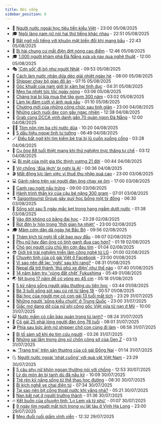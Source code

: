 ```yaml
---
title: Đời sống
sidebar_position: 6
---
```


<!-- vnexpress-doi-song:START -->
- 🚀 [Người nước ngoài học tiêu tiền kiểu Việt](https://vnexpress.net/nguoi-nuoc-ngoai-hoc-tieu-tien-kieu-viet-4922480.html) - 23:00 05/08/2025
- 🎓 [Ngôi làng nam nữ nói hai thứ tiếng khác nhau](https://vnexpress.net/ngoi-lang-nam-nu-noi-hai-thu-tieng-khac-nhau-4922657.html) - 22:51 05/08/2025
- 🚦 [Bất ngờ nổi tiếng với khuôn mặt biến đổi khi mang bầu](https://vnexpress.net/bat-ngo-noi-tieng-voi-khuon-mat-bien-doi-khi-mang-bau-4922618.html) - 22:43 05/08/2025
- 🦣 [Bi hài chung cư mất điện đợt nóng cao điểm](https://vnexpress.net/bi-hai-chung-cu-mat-dien-dot-nong-cao-diem-4923093.html) - 12:46 05/08/2025
- 🎓 [1.000 người khám phá Đà Nẵng xưa và nay qua nghệ thuật](https://vnexpress.net/1-000-nguoi-kham-pha-da-nang-xua-va-nay-qua-nghe-thuat-4923098.html) - 12:00 05/08/2025
- 🎭 [&#39;Cơn sốt&#39; đi bộ như người Nhật](https://vnexpress.net/con-sot-di-bo-nhu-nguoi-nhat-4922665.html) - 09:53 05/08/2025
- 🦅 [Cách làm nước nhãn dừa dẻo giải nhiệt ngày hè](https://vnexpress.net/cach-lam-nuoc-nhan-dua-deo-giai-nhiet-ngay-he-4922956.html) - 08:00 05/08/2025
- 🎃 [Shipper chạy bộ giao đồ ăn](https://vnexpress.net/shipper-chay-bo-giao-do-an-4922794.html) - 07:15 05/08/2025
- 💪 [Góc khuất của nam giới bị xâm hại tình dục](https://vnexpress.net/goc-khuat-cua-nam-gioi-bi-xam-hai-tinh-duc-4922481.html) - 04:31 05/08/2025
- 🐻 [Mẹo hạ nhiệt tức tốc ngày nóng](https://vnexpress.net/meo-ha-nhiet-tuc-toc-ngay-nong-4922801.html) - 03:06 05/08/2025
- 🧠 [Chàng trai bị lừa mua thẻ tập gym 300 năm](https://vnexpress.net/chang-trai-bi-lua-mua-the-tap-gym-300-nam-4922660.html) - 03:02 05/08/2025
- 🐘 [Làm lại đám cưới vì ảnh quá xấu](https://vnexpress.net/lam-lai-dam-cuoi-vi-anh-qua-xau-4922364.html) - 01:10 05/08/2025
- 👹 [Chương mới của những công chức sau tinh giản](https://vnexpress.net/chuong-moi-cua-nhung-cong-chuc-sau-tinh-gian-4915106.html) - 23:00 04/08/2025
- 💂 [Những cách nuôi dạy con gây ngạc nhiên](https://vnexpress.net/nhung-cach-nuoi-day-con-gay-ngac-nhien-4922491.html) - 12:38 04/08/2025
- 🦍 [Grab cùng DCCA vinh danh gần 70 quán ngon Đà Nẵng](https://vnexpress.net/grab-cung-dcca-vinh-danh-gan-70-quan-ngon-da-nang-4921989.html) - 12:00 04/08/2025
- 🧑‍🏫 [Tôm nõn rim ba chỉ nước dừa](https://vnexpress.net/tom-non-rim-ba-chi-nuoc-dua-4922621.html) - 10:20 04/08/2025
- 🧰 [5 dấu hiệu ngoại tình tư tưởng](https://vnexpress.net/5-dau-hieu-ngoai-tinh-tu-tuong-4922438.html) - 06:49 04/08/2025
- 🪄 [Điều bất ngờ khi tìm kiếm bé trai bị lũ cuốn xuống cống](https://vnexpress.net/dieu-bat-ngo-khi-tim-kiem-be-trai-bi-lu-cuon-xuong-cong-4922160.html) - 03:28 04/08/2025
- 🐲 [Cụ ông 88 tuổi thiệt mạng khi thử nghiệm trực thăng tự chế](https://vnexpress.net/cu-ong-88-tuoi-thiet-mang-khi-thu-nghiem-truc-thang-tu-che-4922174.html) - 03:12 04/08/2025
- 💻 [Bí mật của một gia tộc thịnh vượng 21 đời](https://vnexpress.net/bi-mat-cua-mot-gia-toc-thinh-vuong-21-doi-4922183.html) - 00:44 04/08/2025
- 🐘 [Vợ chồng &#39;đũa lệch&#39; bị nghi là AI](https://vnexpress.net/vo-chong-dua-lech-bi-nghi-la-ai-4922229.html) - 00:36 04/08/2025
- 🎬 [Mất động lực làm việc vì thuế thu nhập quá cao](https://vnexpress.net/mat-dong-luc-lam-viec-vi-thue-thu-nhap-qua-cao-4920152.html) - 23:00 03/08/2025
- 💻 [Gánh nặng trên vai người đàn ông chạy xe ôm](https://vnexpress.net/ganh-nang-tren-vai-nguoi-dan-ong-chay-xe-om-4922039.html) - 17:00 03/08/2025
- 🧰 [Canh rau ngót nấu trứng](https://vnexpress.net/canh-rau-ngot-nau-trung-4922134.html) - 09:00 03/08/2025
- 🫣 [Hành trình thần kỳ của cậu bé nặng 300 gram](https://vnexpress.net/hanh-trinh-than-ky-cua-cau-be-nang-300-gram-4922124.html) - 07:01 03/08/2025
- ⚗️ [Saigontourist Group gây quỹ học bổng một tỷ đồng](https://vnexpress.net/saigontourist-group-gay-quy-hoc-bong-mot-ty-dong-4922152.html) - 06:30 03/08/2025
- 🌊 [Sống sót sau 5 ngày mắc kẹt trong hang ngầm dưới nước](https://vnexpress.net/song-sot-sau-5-ngay-mac-ket-trong-hang-ngam-duoi-nuoc-4922038.html) - 01:38 03/08/2025
- 💃 [Vào đời không có bằng đại học](https://vnexpress.net/vao-doi-khong-co-bang-dai-hoc-4915163.html) - 23:28 02/08/2025
- 🦆 [Rút đơn ly hôn trong &#39;thời gian hạ nhiệt&#39;](https://vnexpress.net/rut-don-ly-hon-trong-thoi-gian-ha-nhiet-4921884.html) - 23:00 02/08/2025
- 🎓 [Mâm cơm dân dã ngày hè Bắc Bộ](https://vnexpress.net/mam-com-dan-da-ngay-he-bac-bo-4921993.html) - 09:56 02/08/2025
- 💪 [Thảm kịch từ nghi lễ cắt bao quy đầu](https://vnexpress.net/tham-kich-tu-nghi-le-cat-bao-quy-dau-4921897.html) - 06:07 02/08/2025
- 🤔 [Phụ nữ hay đàn ông có tính ganh đua cao hơn?](https://vnexpress.net/phu-nu-hay-dan-ong-co-tinh-ganh-dua-cao-hon-4921833.html) - 01:19 02/08/2025
- 🧰 [Chó gọi người cứu chủ lên cơn đau tim](https://vnexpress.net/cho-goi-nguoi-cuu-chu-len-con-dau-tim-4921825.html) - 01:04 02/08/2025
- 😎 [Giới trẻ trải nghiệm triển lãm công nghệ từ LG](https://vnexpress.net/gioi-tre-trai-nghiem-trien-lam-cong-nghe-tu-lg-4921620.html) - 01:00 02/08/2025
- 🌮 [Chuyện tình của cô gái Việt ở Facebook](https://vnexpress.net/chuyen-tinh-cua-co-gai-viet-o-facebook-4918819.html) - 23:00 01/08/2025
- 🧠 [Vì sao nên để lạc &#39;nghỉ&#39; sau khi rang?](https://vnexpress.net/vi-sao-nen-de-lac-nghi-sau-khi-rang-4921656.html) - 08:31 01/08/2025
- 🎡 [Nepal đã trở thành &#39;thủ phủ xe điện&#39; như thế nào](https://vnexpress.net/nepal-da-tro-thanh-thu-phu-xe-dien-nhu-the-nao-4921468.html) - 07:40 01/08/2025
- 🎡 [14 năm bám trụ &#39;vùng đất chết&#39; Fukushima](https://vnexpress.net/14-nam-bam-tru-vung-dat-chet-fukushima-4921545.html) - 05:49 01/08/2025
- 🌏 [Nịt bụng 17 năm để có vòng eo 45 cm](https://vnexpress.net/nit-bung-17-nam-de-co-vong-eo-45-cm-4921131.html) - 05:18 01/08/2025
- 🐻 [5 kỹ năng sống người giàu thường ưu tiên học](https://vnexpress.net/5-ky-nang-song-nguoi-giau-thuong-uu-tien-hoc-4920687.html) - 03:44 01/08/2025
- 💂 [Bé 3 tuổi sống sót sau cú rơi từ tầng 18](https://vnexpress.net/be-3-tuoi-song-sot-sau-cu-roi-tu-tang-18-4921227.html) - 00:57 01/08/2025
- 🥸 [Bài học của người mẹ có con gái 13 tuổi mất tích](https://vnexpress.net/bai-hoc-cua-nguoi-me-co-con-gai-13-tuoi-mat-tich-4920809.html) - 23:29 31/07/2025
- 🌋 [Những người &#39;sống kiểu chuột&#39; ở Trung Quốc](https://vnexpress.net/nhung-nguoi-song-kieu-chuot-o-trung-quoc-4920962.html) - 23:00 31/07/2025
- 🦩 [Giấc mơ dang dở của nữ phi công gốc Việt vừa tử nạn ở Mỹ](https://vnexpress.net/giac-mo-dang-do-cua-nu-phi-cong-goc-viet-vua-tu-nan-o-my-4921221.html) - 10:00 31/07/2025
- 😺 [Nước mắm có cần bảo quản trong tủ lạnh?](https://vnexpress.net/nuoc-mam-co-can-bao-quan-trong-tu-lanh-4921192.html) - 08:24 31/07/2025
- 🐻 [Cô gái 25 phải lòng người đàn ông 76 tuổi](https://vnexpress.net/co-gai-25-phai-long-nguoi-dan-ong-76-tuoi-4921028.html) - 08:01 31/07/2025
- 🎬 [Phía sau bức ảnh nữ shipper chở con cùng đi làm](https://vnexpress.net/phia-sau-buc-anh-nu-shipper-cho-con-cung-di-lam-4921118.html) - 06:58 31/07/2025
- 🎊 [Bị tố sàm sỡ khi ép tim cứu người](https://vnexpress.net/bi-to-sam-so-khi-ep-tim-cuu-nguoi-4921019.html) - 03:26 31/07/2025
- 💄 [Những sai lầm trong ứng xử chốn công sở của Gen Z](https://vnexpress.net/nhung-sai-lam-trong-ung-xu-chon-cong-so-cua-gen-z-4920666.html) - 03:13 31/07/2025
- 🏊 [&#39;Trang trại&#39; trên sân thượng của cô gái Đồng Nai](https://vnexpress.net/trang-trai-tren-san-thuong-cua-co-gai-dong-nai-4919736.html) - 01:14 31/07/2025
- 🌜 [Người nước ngoài &#39;phát cuồng&#39; với quà vặt Việt Nam](https://vnexpress.net/nguoi-nuoc-ngoai-phat-cuong-voi-qua-vat-viet-nam-4919958.html) - 23:29 30/07/2025
- 🤡 [5 câu phụ nữ khôn ngoan thường nói với chồng](https://vnexpress.net/5-cau-phu-nu-khon-ngoan-thuong-noi-voi-chong-4919543.html) - 12:53 30/07/2025
- 🥰 [Lý do món ăn bị tanh dù đã nấu kỹ](https://vnexpress.net/ly-do-mon-an-bi-tanh-du-da-nau-ky-4920860.html) - 10:09 30/07/2025
- 🦍 [Trẻ rèn kỹ năng sống từ thể thao học đường](https://vnexpress.net/tre-ren-ky-nang-song-tu-the-thao-hoc-duong-4920158.html) - 08:30 30/07/2025
- 🫣 [Bi kịch nghề ve chai điện tử](https://vnexpress.net/bi-kich-nghe-ve-chai-dien-tu-4920681.html) - 07:34 30/07/2025
- 🚦 [Tại sao nên bịt cống thoát nước khi vắng nhà?](https://vnexpress.net/tai-sao-nen-bit-cong-thoat-nuoc-khi-vang-nha-4920607.html) - 05:21 30/07/2025
- 🐘 [Nạn bắt nạt ở người trưởng thành](https://vnexpress.net/nan-bat-nat-o-nguoi-truong-thanh-4920499.html) - 01:36 30/07/2025
- 🔥 [Kết buồn của chuyện tình &#39;Lọ Lem và tỷ phú&#39;](https://vnexpress.net/ket-buon-cua-chuyen-tinh-lo-lem-va-ty-phu-4920201.html) - 01:07 30/07/2025
- 🎃 [9 ngày tìm người mất tích trong vụ lật tàu ở Vịnh Hạ Long](https://vnexpress.net/9-ngay-tim-nguoi-mat-tich-trong-vu-lat-tau-o-vinh-ha-long-4920338.html) - 23:00 29/07/2025
- 🥳 [Mẹo đuổi ruồi giấm vĩnh viễn](https://vnexpress.net/meo-duoi-ruoi-giam-vinh-vien-4919504.html) - 12:32 29/07/2025<!-- vnexpress-doi-song:END -->
